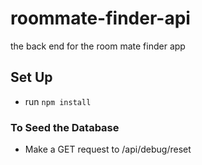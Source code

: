 # roommate-finder-api
the back end for the room mate finder app


## Set Up
 - run `npm install`
 
 ### To Seed the Database
 - Make a GET request to /api/debug/reset